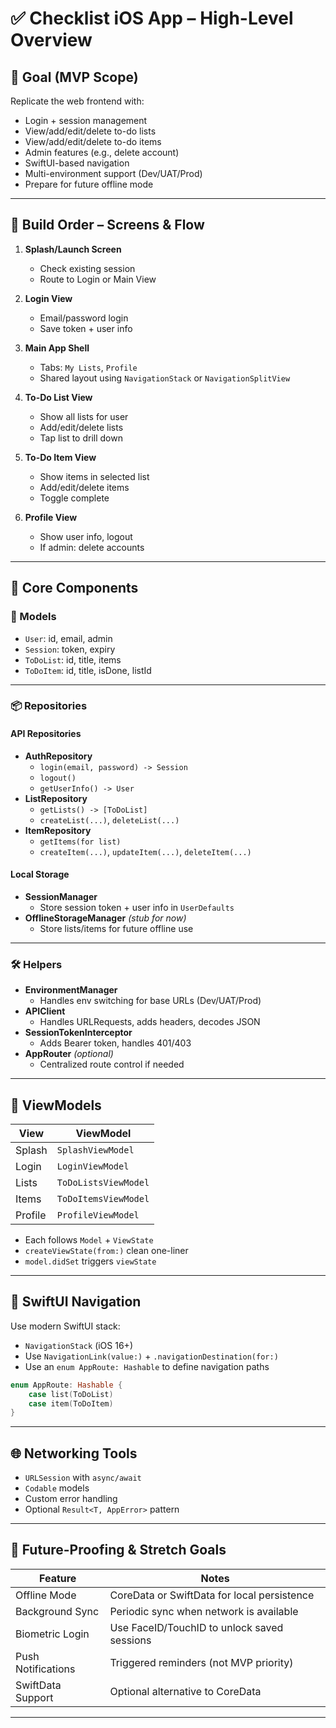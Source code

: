 
# ✅ Checklist iOS App – High-Level Overview

## 🎯 Goal (MVP Scope)

Replicate the web frontend with:
- Login + session management
- View/add/edit/delete to-do lists
- View/add/edit/delete to-do items
- Admin features (e.g., delete account)
- SwiftUI-based navigation
- Multi-environment support (Dev/UAT/Prod)
- Prepare for future offline mode

---

## 🧭 Build Order – Screens & Flow

1. **Splash/Launch Screen**
   - Check existing session
   - Route to Login or Main View

2. **Login View**
   - Email/password login
   - Save token + user info

3. **Main App Shell**
   - Tabs: `My Lists`, `Profile`
   - Shared layout using `NavigationStack` or `NavigationSplitView`

4. **To-Do List View**
   - Show all lists for user
   - Add/edit/delete lists
   - Tap list to drill down

5. **To-Do Item View**
   - Show items in selected list
   - Add/edit/delete items
   - Toggle complete

6. **Profile View**
   - Show user info, logout
   - If admin: delete accounts

---

## 🧱 Core Components

### 🔧 Models
- `User`: id, email, admin
- `Session`: token, expiry
- `ToDoList`: id, title, items
- `ToDoItem`: id, title, isDone, listId

---

### 📦 Repositories

#### API Repositories
- **AuthRepository**
  - `login(email, password) -> Session`
  - `logout()`
  - `getUserInfo() -> User`
- **ListRepository**
  - `getLists() -> [ToDoList]`
  - `createList(...)`, `deleteList(...)`
- **ItemRepository**
  - `getItems(for list)`
  - `createItem(...)`, `updateItem(...)`, `deleteItem(...)`

#### Local Storage
- **SessionManager**
  - Store session token + user info in `UserDefaults`
- **OfflineStorageManager** *(stub for now)*
  - Store lists/items for future offline use

---

### 🛠 Helpers

- **EnvironmentManager**
  - Handles env switching for base URLs (Dev/UAT/Prod)
- **APIClient**
  - Handles URLRequests, adds headers, decodes JSON
- **SessionTokenInterceptor**
  - Adds Bearer token, handles 401/403
- **AppRouter** *(optional)*
  - Centralized route control if needed

---

## 🧠 ViewModels

| View           | ViewModel            |
|----------------|----------------------|
| Splash         | `SplashViewModel`    |
| Login          | `LoginViewModel`     |
| Lists          | `ToDoListsViewModel` |
| Items          | `ToDoItemsViewModel` |
| Profile        | `ProfileViewModel`   |

- Each follows `Model` + `ViewState`
- `createViewState(from:)` clean one-liner
- `model.didSet` triggers `viewState`

---

## 🧭 SwiftUI Navigation

Use modern SwiftUI stack:
- `NavigationStack` (iOS 16+)
- Use `NavigationLink(value:)` + `.navigationDestination(for:)`
- Use an `enum AppRoute: Hashable` to define navigation paths

```swift
enum AppRoute: Hashable {
    case list(ToDoList)
    case item(ToDoItem)
}
```

---

## 🌐 Networking Tools

- `URLSession` with `async/await`
- `Codable` models
- Custom error handling
- Optional `Result<T, AppError>` pattern

---

## 🔮 Future-Proofing & Stretch Goals

| Feature             | Notes                                         |
|---------------------|-----------------------------------------------|
| Offline Mode        | CoreData or SwiftData for local persistence   |
| Background Sync     | Periodic sync when network is available       |
| Biometric Login     | Use FaceID/TouchID to unlock saved sessions   |
| Push Notifications  | Triggered reminders (not MVP priority)        |
| SwiftData Support   | Optional alternative to CoreData              |

---
